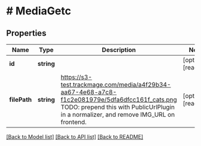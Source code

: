 # # MediaGetc

## Properties

Name | Type | Description | Notes
------------ | ------------- | ------------- | -------------
**id** | **string** |  | [optional] [readonly] 
**filePath** | **string** | https://s3-test.trackmage.com/media/a4f29b34-aa67-4e68-a7c8-f1c2e081979e/5dfa6dfcc161f_cats.png TODO: prepend this with PublicUrlPlugin in a normalizer, and remove IMG_URL on frontend. | [optional] [readonly] 

[[Back to Model list]](../../README.md#documentation-for-models) [[Back to API list]](../../README.md#documentation-for-api-endpoints) [[Back to README]](../../README.md)


